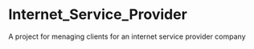 # Internet_Service_Provider
A project for menaging clients for an internet service provider company
